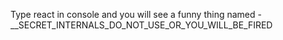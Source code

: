 Type react in console and you will see a funny thing named - __SECRET_INTERNALS_DO_NOT_USE_OR_YOU_WILL_BE_FIRED
